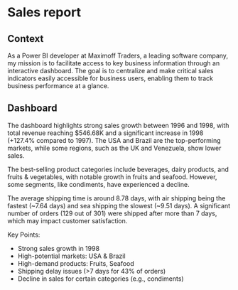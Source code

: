 # Sales report

## Context
As a Power BI developer at Maximoff Traders, a leading software company, my mission is to facilitate access to key business information through an interactive dashboard. The goal is to centralize and make critical sales indicators easily accessible for business users, enabling them to track business performance at a glance.

## Dashboard
The dashboard highlights strong sales growth between 1996 and 1998, with total revenue reaching $546.68K and a significant increase in 1998 (+127.4% compared to 1997). The USA and Brazil are the top-performing markets, while some regions, such as the UK and Venezuela, show lower sales.

The best-selling product categories include beverages, dairy products, and fruits & vegetables, with notable growth in fruits and seafood. However, some segments, like condiments, have experienced a decline.

The average shipping time is around 8.78 days, with air shipping being the fastest (~7.64 days) and sea shipping the slowest (~9.51 days). A significant number of orders (129 out of 301) were shipped after more than 7 days, which may impact customer satisfaction.

Key Points:
- Strong sales growth in 1998
- High-potential markets: USA & Brazil
- High-demand products: Fruits, Seafood
- Shipping delay issues (>7 days for 43% of orders)
- Decline in sales for certain categories (e.g., condiments)

